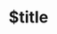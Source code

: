 ---
title: $title
second_title: Aspose.CAD for .NET API Reference
description: $description
type: docs
weight: $weight
url: /hu/net/$ref/
---